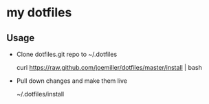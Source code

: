 my dotfiles
===========

Usage
-----

- Clone dotfiles.git repo to ~/.dotfiles

    curl https://raw.github.com/joemiller/dotfiles/master/install | bash

- Pull down changes and make them live

    ~/.dotfiles/install

